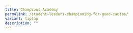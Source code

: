 ```yaml
---
title: Champions Academy
permalink: /student-leaders-championing-for-good-causes/
variant: tiptap
description: ""
---
```

